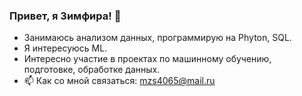 ### Привет, я Зимфира! 👋
- Занимаюсь анализом данных, программирую на Phyton, SQL.
- Я интересуюсь ML.
- Интересно участие в проектах по машинному обучению, подготовке, обработке данных. 
- 📫 Как со мной связаться: mzs4065@mail.ru
